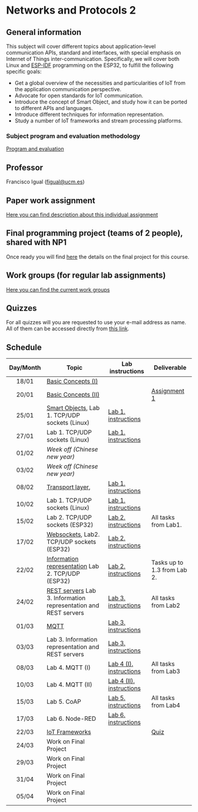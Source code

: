 # Networks and Protocols 2

## General information

This subject will cover different topics about application-level
communication APIs, standard and interfaces, with special emphasis
on Internet of Things inter-communication. Specifically, we will
cover both Linux and 
[ESP-IDF](https://docs.espressif.com/projects/esp-idf/en/stable/esp32/get-started/index.html) 
programming on the ESP32, to fulfill the following specific goals:

* Get a global overview of the necessities and particularities of
IoT from the application communication perspective.
* Advocate for open standards for IoT communication.
* Introduce the concept of Smart Object, and study how it can be
ported to different APIs and languages.
* Introduce different techniques for information representation.
* Study a number of IoT frameworks and stream processing platforms.


### Subject program and evaluation methodology

[Program and evaluation](slides/Presentation.pdf)

## Professor

Francisco Igual (figual@ucm.es)

## Paper work assignment

[Here you can find description about this individual assignment](paperProject.md)

## Final programming project (teams of 2 people), shared with NP1

Once ready you will find [here](FinalProject.md) the details on the final project for this
course.

## Work groups (for regular lab assignments)

[Here you can find the current work groups](groups.md)

## Quizzes

For all quizzes will you are requested to use your e-mail address as name. All
of them can be accessed directly from [this
link](https://api.socrative.com/rc/Yu9Dx).


## Schedule

| Day/Month | Topic                                                                                                 | Lab instructions                   | Deliverable                                 |
|:---------:|-------------------------------------------------------------------------------------------------------|------------------------------------|---------------------------------------------|
|   18/01   | [Basic Concepts (I)](slides/Intro1.pdf)                                                               |                                    |                                             |
|   20/01   | [Basic Concepts (II)](slides/Intro1.pdf)                                                              |                                    | [Assignment 1](Assignments/1.md)            |
|   25/01   | [Smart Objects](slides/Intro2.pdf), Lab 1. TCP/UDP sockets (Linux)                                    | [Lab 1. instructions](P1/index.md) |                                             |
|   27/01   | Lab 1. TCP/UDP sockets (Linux)                                                                        | [Lab 1. instructions](P1/index.md) |                                             |
|   01/02   | *Week off (Chinese new year)*                                                                         |                                    |                                             |
|   03/02   | *Week off (Chinese new year)*                                                                         |                                    |                                             |
|   08/02   | [Transport layer](slides/transport.pdf),                                                              | [Lab 1. instructions](P1/index.md) |                                             |
|   10/02   | Lab 1. TCP/UDP sockets (Linux)                                                                        | [Lab 1. instructions](P1/index.md) |                                             |
|   15/02   |                                      Lab 2. TCP/UDP sockets (ESP32)                                   | [Lab 2. instructions](P2/index.md) | All tasks from Lab1.                        |
|   17/02   | [Websockets](slides/NP2-Websockets.pdf), Lab2. TCP/UDP sockets (ESP32)                                | [Lab 2. instructions](P2/index.md) |                                             |
|   22/02   | [Information representation](slides/NP2-ReprInformation.pdf)  Lab 2. TCP/UDP (ESP32)                  | [Lab 2. instructions](P2/index.md) | Tasks up to 1.3 from Lab 2.                 |
|   24/02   | [REST servers](slides/NP2-REST.pdf) Lab 3. Information representation and REST servers                | [Lab 3. instructions](P5/index.md) | All tasks from Lab2                         |
|   01/03   | [MQTT](slides/NP2-MQTT.pdf)                                                                           | [Lab 3. instructions](P5/index.md) |                                             | 
|   03/03   | Lab 3. Information representation and REST servers                                                    | [Lab 3. instructions](P5/index.md) |                                             |
|   08/03   | Lab 4. MQTT (I)                                                                                       | [Lab 4 (I). instructions](P6/index.md) | All tasks from Lab3                         |
|   10/03   | Lab 4. MQTT (II)                                                                                      | [Lab 4 (II). instructions](P6-II/index.md) |                                             |
|   15/03   | Lab 5. CoAP                                                                                           | [Lab 5. instructions](P1/index.md) | All tasks from Lab4                         |
|   17/03   | Lab 6. Node-RED                                                                                       | [Lab 6. instructions](P1/index.md) |                                             |
|   22/03   | [IoT Frameworks](slides/Frameworks.pdf)                                                               |                                    | [Quiz](https://api.socrative.com/rc/Yu9Dx)  |
|   24/03   | Work on Final Project                                                                                 |                                    |                                             |
|   29/03   | Work on Final Project                                                                                 |                                    |                                             |
|   31/04   | Work on Final Project                                                                                 |                                    |                                             |
|   05/04   | Work on Final Project                                                                                 |                                    |                                             |
